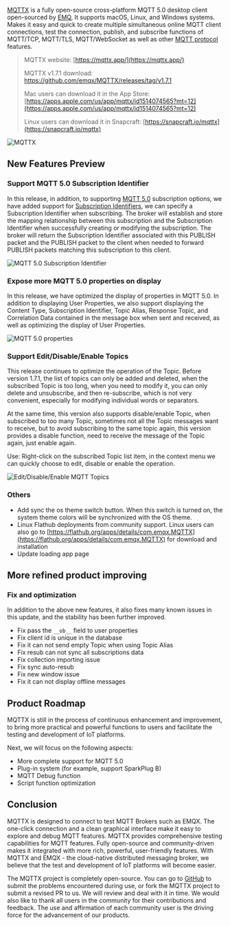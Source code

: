 [MQTTX](https://mqttx.app/) is a fully open-source cross-platform MQTT 5.0 desktop client open-sourced by [EMQ](https://www.emqx.com/en), It supports macOS, Linux, and Windows systems. Makes it easy and quick to create multiple simultaneous online MQTT client connections, test the connection, publish, and subscribe functions of MQTT/TCP, MQTT/TLS, MQTT/WebSocket as well as other [MQTT protocol](https://www.emqx.com/en/mqtt) features.

> MQTTX website: [https://mqttx.app/](https://mqttx.app/)
>
> MQTTX v1.7.1 download: [https://github.com/emqx/MQTTX/releases/tag/v1.7.1 ](https://github.com/emqx/MQTTX/releases/tag/v1.7.1 )
>
> Mac users can download it in the App Store: [https://apps.apple.com/us/app/mqttx/id1514074565?mt=12](https://apps.apple.com/us/app/mqttx/id1514074565?mt=12)
>
> Linux users can download it in Snapcraft: [https://snapcraft.io/mqttx](https://snapcraft.io/mqttx)

![MQTTX](https://assets.emqx.com/images/ed504e3746e5b9d67360ccd359d463df.png)

## New Features Preview

### Support MQTT 5.0 Subscription Identifier

In this release, in addition, to supporting [MQTT 5.0](https://www.emqx.com/en/mqtt/mqtt5) subscription options, we have added support for [Subscription Identifiers](https://www.emqx.com/en/blog/subscription-identifier-and-subscription-options), we can specify a Subscription Identifier when subscribing. The broker will establish and store the mapping relationship between this subscription and the Subscription Identifier when successfully creating or modifying the subscription. The broker will return the Subscription Identifier associated with this PUBLISH packet and the PUBLISH packet to the client when needed to forward PUBLISH packets matching this subscription to this client.

![MQTT 5.0 Subscription Identifier](https://assets.emqx.com/images/d7fe5b3b7611351c1e2b21d42e181108.png)

### Expose more MQTT 5.0 properties on display

In this release, we have optimized the display of properties in MQTT 5.0. In addition to displaying User Properties, we also support displaying the Content Type, Subscription Identifier, Topic Alias, Response Topic, and Correlation Data contained in the message box when sent and received, as well as optimizing the display of User Properties.

![MQTT 5.0 properties](https://assets.emqx.com/images/f06ec9b6d35c81f256913f244cd128f2.png)

### Support Edit/Disable/Enable Topics

This release continues to optimize the operation of the Topic. Before version 1.7.1, the list of topics can only be added and deleted, when the subscribed Topic is too long, when you need to modify it, you can only delete and unsubscribe, and then re-subscribe, which is not very convenient, especially for modifying individual words or separators.

At the same time, this version also supports disable/enable Topic, when subscribed to too many Topic, sometimes not all the Topic messages want to receive, but to avoid subscribing to the same topic again, this version provides a disable function, need to receive the message of the Topic again, just enable again.

Use: Right-click on the subscribed Topic list item, in the context menu we can quickly choose to edit, disable or enable the operation.

![Edit/Disable/Enable MQTT Topics](https://assets.emqx.com/images/f508a287cf7275542e8e64989e017998.png)

### Others

- Add sync the os theme switch button. When this switch is turned on, the system theme colors will be synchronized with the OS theme.
- Linux Flathub deployments from community support. Linux users can also go to [https://flathub.org/apps/details/com.emqx.MQTTX](https://flathub.org/apps/details/com.emqx.MQTTX) for download and installation
- Update loading app page

## More refined product improving

### Fix and optimization

In addition to the above new features, it also fixes many known issues in this update, and the stability has been further improved.

- Fix pass the `__ob__` field to user properties
- Fix client id is unique in the database
- Fix it can not send empty Topic when using Topic Alias
- Fix resub can not sync all subscriptions data
- Fix collection importing issue
- Fix sync auto-resub
- Fix new window issue
- Fix it can not display offline messages

## Product Roadmap

MQTTX is still in the process of continuous enhancement and improvement, to bring more practical and powerful functions to users and facilitate the testing and development of IoT platforms.

Next, we will focus on the following aspects:

- More complete support for MQTT 5.0
- Plug-in system (for example, support SparkPlug B)
- MQTT Debug function
- Script function optimization

## Conclusion

MQTTX is designed to connect to test MQTT Brokers such as EMQX. The one-click connection and a clean graphical interface make it easy to explore and debug MQTT features. MQTTX provides comprehensive testing capabilities for MQTT features. Fully open-source and community-driven makes it integrated with more rich, powerful, user-friendly features. With MQTTX and EMQX - the cloud-native distributed messaging broker, we believe that the test and development of IoT platforms will become easier.

The MQTTX project is completely open-source. You can go to [GitHub](https://github.com/emqx/MQTTX/issues?q=is%3Aissue+is%3Aopen+sort%3Aupdated-desc) to submit the problems encountered during use, or fork the MQTTX project to submit a revised PR to us. We will review and deal with it in time. We would also like to thank all users in the community for their contributions and feedback. The use and affirmation of each community user is the driving force for the advancement of our products.
